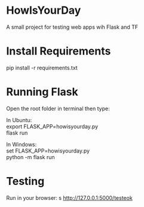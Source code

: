 # HowIsYourDay
A small project for testing web apps wih Flask and TF

# Install Requirements
pip install -r requirements.txt

# Running Flask
Open the root folder in terminal then type:

In Ubuntu:  
    export FLASK_APP=howisyourday.py  
    flask run  

In Windows:  
    set FLASK_APP=howisyourday.py  
    python -m flask run  

# Testing
Run in your browser:  s
    http://127.0.0.1:5000/testeok
